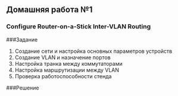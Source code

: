## Домашняя работа №1 
### Configure Router-on-a-Stick Inter-VLAN Routing

###Задание
1. Создание сети и настройка основных параметров устройств
2. Создание VLAN и назначение портов
3. Настройка транка между коммутаторами
4. Настройка маршрутизации между VLAN
5. Проверка работоспособности стенда

###Решение

